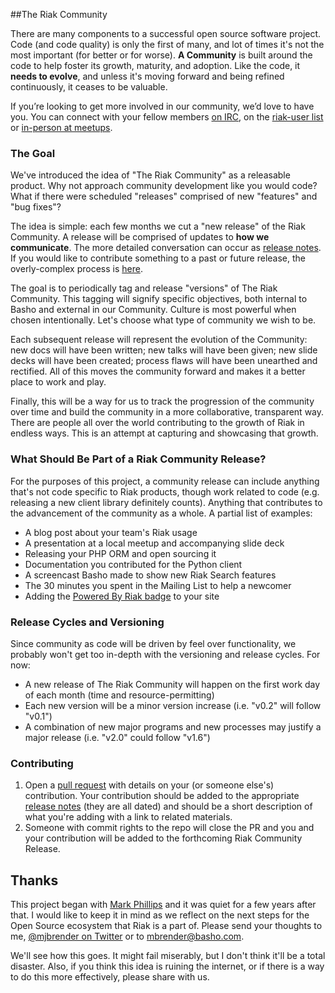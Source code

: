 ##The Riak Community


There are many components to a successful open source software project. Code (and code quality) is only the first of many, and lot of times it's not the most important (for better or for worse). **A Community** is built around the code to help foster its growth, maturity, and adoption. Like the code, it **needs to evolve**, and unless it's moving forward and being refined continuously, it ceases to be valuable. 

If you’re looking to get more involved in our community, we’d love to have you. You can connect with your fellow members [on IRC](http://webchat.freenode.net/#riak), on the [riak-user list](http://lists.basho.com/mailman/listinfo/riak-users_lists.basho.com) or [in-person at meetups](http://riak.meetup.com/). 


### The Goal

We've introduced the idea of "The Riak Community" as a releasable product. Why not approach community development like you would code? What if there were scheduled "releases" comprised of new "features" and "bug fixes"? 

The idea is simple: each few months we cut a "new release" of the Riak Community. A release will be comprised of updates to **how we communicate**. The more detailed conversation can occur as [release notes](https://github.com/basho-labs/the-riak-community/tree/master/release-notes). If you would like to contribute something to a past or future release, the overly-complex process is [here](#contributing).

The goal is to periodically tag and release "versions" of The Riak Community. This tagging will signify specific objectives, both internal to Basho and external in our Community. Culture is most powerful when chosen intentionally. Let's choose what type of community we wish to be.

Each subsequent release will represent the evolution of the Community: new docs will have been written; new talks will have been given; new slide decks will have been created; process flaws will have been unearthed and rectified. All of this moves the community forward and makes it a better place to work and play.
 
Finally, this will be a way for us to track the progression of the community over time and build the community in a more collaborative, transparent way. There are people all over the world contributing to the growth of Riak in endless ways. This is an attempt at capturing and showcasing that growth.

### What Should Be Part of a Riak Community Release? 

For the purposes of this project, a community release can include anything that's not code specific to Riak products, though work related to code (e.g. releasing a new client library definitely counts).  Anything that contributes to the advancement of the community as a whole. A partial list of examples:

* A blog post about your team's Riak usage
* A presentation at a local meetup and accompanying slide deck
* Releasing your PHP ORM and open sourcing it 
* Documentation you contributed for the Python client 
* A screencast Basho made to show new Riak Search features
* The 30 minutes you spent in the Mailing List to help a newcomer
* Adding the [Powered By Riak badge](http://docs.basho.com/riak/1.0.0/references/appendices/community/We-Run-Riak-Badges/) to your site 

### Release Cycles and Versioning 

Since community as code will be driven by feel over functionality, we probably won't get too in-depth with the versioning and release cycles. For now:

* A new release of The Riak Community will happen on the first work day of each month (time and resource-permitting)
* Each new version will be a minor version increase (i.e. "v0.2" will follow "v0.1")
* A combination of new major programs and new processes may justify a major release (i.e. "v2.0" could follow "v1.6")

### Contributing

1. Open a [pull request](https://github.com/basho-labs/the-riak-community/pull/new/master) with details on your (or someone else's) contribution. Your contribution should be added to the appropriate [release notes](https://github.com/basho-labs/the-riak-community/tree/master/release-notes) (they are all dated) and should be a short description of what you're adding with a link to related materials.
2. Someone with commit rights to the repo will close the PR and you and your contribution will be added to the forthcoming Riak Community Release.

## Thanks
This project began with [Mark Phillips](https://twitter.com/pharkmillups) and it was quiet for a few years after that. I would like to keep it in mind as we reflect on the next steps for the Open Source ecosystem that Riak is a part of. Please send your thoughts to me, [@mjbrender on Twitter](https://twitter.com/mjbrender) or to [mbrender@basho.com](mailto:mbrender@basho.com).

We'll see how this goes. It might fail miserably, but I don't think it'll be a total disaster. Also, if you think this idea is ruining the internet, or if there is a way to do this more effectively, please share with us.
